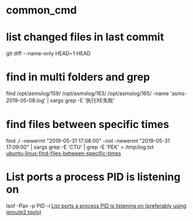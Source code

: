 # common_cmd

# list changed files in last commit
git diff --name-only HEAD~1 HEAD

# find in multi folders and grep 
find /opt/asmslog/159/ /opt/asmslog/163/ /opt/asmslog/165/ -name 'asms-2019-05-08.log' |  xargs grep -E '执行XE失败'

# find files between specific times
find ./ -newermt "2019-05-31 17:08:00" -not -newermt "2019-05-31 17:09:00" | xargs grep -E 'CTU' | grep -E 'PEK' > /tmp/log.txt  
[ubuntu-linux-find-files-between-specific-times](https://superuser.com/questions/580273/ubuntu-linux-find-files-between-specific-times)

# List ports a process PID is listening on
lsof -Pan -p PID -i
[List ports a process PID is listening on (preferably using iproute2 tools)](https://unix.stackexchange.com/questions/157823/list-ports-a-process-pid-is-listening-on-preferably-using-iproute2-tools)
